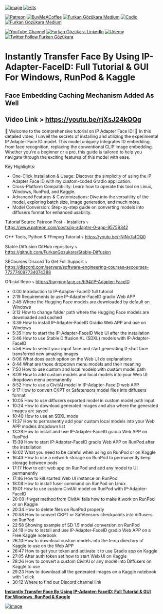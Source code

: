 
[![image](https://img.shields.io/discord/772774097734074388?label=Discord&logo=discord)](https://discord.com/servers/software-engineering-courses-secourses-772774097734074388) [![Hits](https://hits.seeyoufarm.com/api/count/incr/badge.svg?url=https%3A%2F%2Fgithub.com%2FFurkanGozukara%2FStable-Diffusion%2Fblob%2Fmain%2FGenerative-AI%2FInstantly-Transfer-Face-By-Using-IP-Adapter-FaceID-Full-Tutorial-GUI-For-Windows-RunPod-Kaggle.md&count_bg=%2379C83D&title_bg=%239E0F0F&icon=apachespark.svg&icon_color=%23E7E7E7&title=views&edge_flat=false)](https://hits.seeyoufarm.com) 

[![Patreon](https://img.shields.io/badge/Patreon-Support%20Me-F2EB0E?style=for-the-badge&logo=patreon)](https://www.patreon.com/SECourses) [![BuyMeACoffee](https://img.shields.io/badge/Buy%20Me%20a%20Coffee-ffdd00?style=for-the-badge&logo=buy-me-a-coffee&logoColor=black)](https://www.buymeacoffee.com/DrFurkan) [![Furkan Gözükara Medium](https://img.shields.io/badge/Medium-Follow%20Me-800080?style=for-the-badge&logo=medium&logoColor=white)](https://medium.com/@furkangozukara) [![Codio](https://img.shields.io/static/v1?style=for-the-badge&message=Articles&color=4574E0&logo=Codio&logoColor=FFFFFF&label=CivitAI)](https://civitai.com/user/SECourses/articles) [![Furkan Gözükara Medium](https://img.shields.io/badge/DeviantArt-Follow%20Me-990000?style=for-the-badge&logo=deviantart&logoColor=white)](https://www.deviantart.com/monstermmorpg)

[![YouTube Channel](https://img.shields.io/badge/YouTube-SECourses-C50C0C?style=for-the-badge&logo=youtube)](https://www.youtube.com/SECourses)  [![Furkan Gözükara LinkedIn](https://img.shields.io/badge/LinkedIn-Follow%20Me-0077B5?style=for-the-badge&logo=linkedin&logoColor=white)](https://www.linkedin.com/in/furkangozukara/)   [![Udemy](https://img.shields.io/static/v1?style=for-the-badge&message=Stable%20Diffusion%20Course&color=A435F0&logo=Udemy&logoColor=FFFFFF&label=Udemy)](https://www.udemy.com/course/stable-diffusion-dreambooth-lora-zero-to-hero/?referralCode=E327407C9BDF0CEA8156) [![Twitter Follow Furkan Gözükara](https://img.shields.io/badge/Twitter-Follow%20Me-1DA1F2?style=for-the-badge&logo=twitter&logoColor=white)](https://twitter.com/GozukaraFurkan)

# Instantly Transfer Face By Using IP-Adapter-FaceID: Full Tutorial & GUI For Windows, RunPod & Kaggle
## Face Embedding Caching Mechanism Added As Well

## Video Link > https://youtu.be/rjXsJ24kQQg

🌟 Welcome to the comprehensive tutorial on IP Adapter Face ID! 🌟 In this detailed video, I unveil the secrets of installing and utilizing the experimental IP Adapter Face ID model. This model uniquely integrates ID embedding from face recognition, replacing the conventional CLIP image embedding. Whether you're a beginner or a pro, this guide is tailored to help you navigate through the exciting features of this model with ease.

Key Highlights:

* One-Click Installation & Usage: Discover the simplicity of using the IP Adapter Face ID with my custom-coded Gradio application.
* Cross-Platform Compatibility: Learn how to operate this tool on Linux, Windows, RunPod, and Kaggle.
* Advanced Features & Customizations: Dive into the versatility of the model, exploring batch size, image generation, and much more.
* Model Conversion: Step-by-step guide on converting models into diffusers format for enhanced usability.

Tutorial Source Patreon Post - Installers ⤵️
https://www.patreon.com/posts/ip-adapter-0-app-95759342

C++ Tools, Python & FFmpeg Tutorial ⤵️
https://youtu.be/-NjNy7afOQ0

Stable Diffusion GitHub repository ⤵️
https://github.com/FurkanGozukara/Stable-Diffusion

SECourses Discord To Get Full Support ⤵️
https://discord.com/servers/software-engineering-courses-secourses-772774097734074388

Official Repo ⤵️
https://huggingface.co/h94/IP-Adapter-FaceID

* 0:00 Introduction to IP-Adapter-FaceID full tutorial
* 2:19 Requirements to use IP-Adapter-FaceID gradio Web APP
* 2:45 Where the Hugging Face models are downloaded by default on Windows
* 3:12 How to change folder path where the Hugging Face models are downloaded and cached
* 3:39 How to install IP-Adapter-FaceID Gradio Web APP and use on Windows
* 5:35 How to start the IP-Adapter-FaceID Web UI after the installation
* 5:46 How to use Stable Diffusion XL (SDXL) models with IP-Adapter-FaceID
* 5:56 How to select your input face and start generating 0-shot face transferred new amazing images
* 6:06 What does each option on the Web UI do explanations
* 6:44 What are those dropdown menu models and their meaning
* 7:50 How to use custom and local models with custom model path
* 8:09 How to add custom models and local models into your Web UI dropdown menu permanently
* 8:52 How to use a CivitAI model in IP-Adapter-FaceID web APP
* 9:17 How to convert CKPT or Safetensors model files into diffusers format
* 10:05 How to use diffusers exported model in custom model path input
* 10:24 How to download generated images and also where the generated images are saved
* 10:40 How to use an SDXL mode
* 11:37 How to permanently add your custom local models into your Web APP models dropdown list
* 13:28 How to install and use IP-Adapter-FaceID gradio Web APP on RunPod
* 15:39 How to start IP-Adapter-FaceID gradio Web APP on RunPod after the installation
* 16:02 What you need to be careful when using on RunPod or on Kaggle
* 16:43 How to use a network storage on RunPod to permanently keep storage between pods
* 17:17 How to edit web app on RunPod and add any model to UI permanently
* 17:46 How to kill started Web UI instance on RunPod
* 18:08 How to install fuser command on RunPod on Linux
* 19:01 How to use custom CivitAI model on RunPod with IP-Adapter-FaceID
* 20:00 If wget method from CivitAI fails how to make it work on RunPod or on Kaggle
* 20:34 How to delete files on RunPod properly
* 20:58 How to convert CKPT or Safetensors checkpoints into diffusers on RunPod
* 22:58 Showing example of SD 1.5 model conversion on RunPod
* 24:18 How to install and use IP-Adapter-FaceID gradio Web APP on a Free Kaggle notebook
* 26:10 How to download custom models into the temp directory of Kaggle to use on the Web APP
* 26:47 How to get your token and activate it to use Gradio app on Kaggle
* 27:05 After auth token set how to start Web UI on Kaggle
* 28:26 How to convert a custom CivitAI or any model into Diffusers on Kaggle to use
* 29:23 How to download all the generated images on a Kaggle notebook with 1 click
* 30:12 Where to find our Discord channel link

[**Instantly Transfer Face By Using IP-Adapter-FaceID: Full Tutorial & GUI For Windows, RunPod & Kaggle**](https://youtu.be/rjXsJ24kQQg)

[![image](https://cdn-uploads.huggingface.co/production/uploads/6345bd89fe134dfd7a0dba40/qTzGdFsWaDT4-QbO_CnBE.png)](https://youtu.be/rjXsJ24kQQg)

